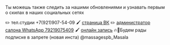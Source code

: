 Ты можешь также следить за нашими обновлениями и узнавать первым о скилах в наших социальных сетях

✏️ тел\.студии \+7\(921\)907\-54\-09
🖌 [страница ВК](https://vk.com/masala_massage)
✏️ [администратор салона WhatsApp 79219075409](https://wa.me/message/Z5OI3PAHRBZMI1)
🖌 [онлайн запись](https://n520586.yclients.com)
🔥💫Будем рады подписке в запрете \(новая инста\) \@massagespb_Masala
